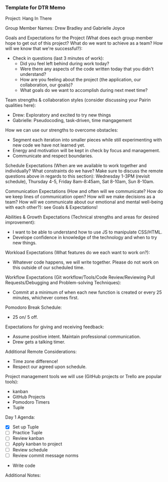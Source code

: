 ### Template for DTR Memo

Project: Hang In There

Group Member Names: Drew Bradley and Gabrielle Joyce

Goals and Expectations for the Project (What does each group member hope to get out of this project? What do we want to achieve as a team? How will we know that we're successful?):
* Check in questions (last 3 minutes of work):
  * Did you feel left behind during work today?
  * Were there any aspects of the code written today that you didn't understand?
  * How are you feeling about the project (the application, our collaboration, our goals)?
  * What goals do we want to accomplish during next meet time?

Team strengths & collaboration styles (consider discussing your Pairin qualities here):
* Drew: Exploratory and excited to try new things
* Gabrielle: Pseudocoding, task-driven, time mangagement

How we can use our strengths to overcome obstacles:
* Segment each iteration into smaller pieces while still experimenting with new code we have not learned yet.
* Energy and motivation will be kept in check by focus and management.
* Communicate and respect boundaries.

Schedule Expectations (When are we available to work together and individually? What constraints do we have? Make sure to discuss the remote questions above in regards to this section): Wednesday 1-3PM (revisit schedule), Thursday 4-5, Friday 8am-8:45am, Sat 8-10am, Sun 8-10am.


Communication Expectations (How and often will we communicate? How do we keep lines of communication open? How will we make decisions as a team? How will we communicate about our emotional and mental well-being with each other?): see Goals & Expectations!

Abilities & Growth Expectations (Technical strengths and areas for desired improvement):
* I want to be able to understand how to use JS to manipulate CSS/HTML.
* Develope confidence in knowledge of the technology and when to try new things.

Workload Expectations (What features do we each want to work on?):
* Whatever code happens, we will write together. Please do not work on this outside of our scheduled time.

Workflow Expectations (Git workflow/Tools/Code Review/Reviewing Pull Requests/Debugging and Problem-solving Techniques):
* Commit at a minimum of when each new function is created or every 25 minutes, whichever comes first.

Pomodoro Break Schedule:
* 25 on/ 5 off.

Expectations for giving and receiving feedback:
* Assume positive intent. Maintain professional communication.
* Drew gets a talking timer.

Additional Remote Considerations:
* Time zone difference!
* Respect our agreed upon schedule.

Project management tools we will use (GitHub projects or Trello are popular tools):
* kanban
* GitHub Projects
* Pomodoro Timers
* Tuple

Day 1 Agenda:
* [x] Set up Tuple
* [ ] Practice Tuple
* [ ] Review kanban
* [ ] Apply kanban to project
* [ ] Review schedule
* [ ] Review commit message norms

* Write code

Additional Notes:
